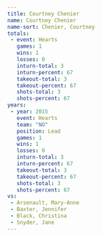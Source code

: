 ```yaml
---
title: Courtney Chenier
name: Courtney Chenier
name-sort: Chenier, Courtney
totals:
 - event: Hearts
   games: 1
   wins: 1
   losses: 0
   inturn-total: 3
   inturn-percent: 67
   takeout-total: 3
   takeout-percent: 67
   shots-total: 3
   shots-percent: 67
years:
 - year: 2015
   event: Hearts
   team: "NO"
   position: Lead
   games: 1
   wins: 1
   losses: 0
   inturn-total: 3
   inturn-percent: 67
   takeout-total: 3
   takeout-percent: 67
   shots-total: 3
   shots-percent: 67
vs:
 - Arsenault, Mary-Anne
 - Baxter, Jennifer
 - Black, Christina
 - Snyder, Jane
---
```

